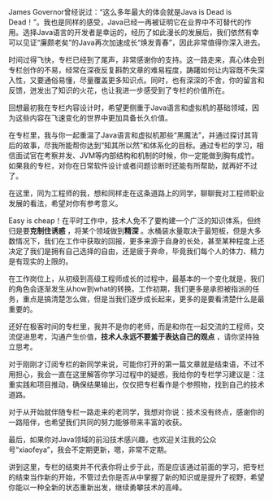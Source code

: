 James Governor曾经说过：“这么多年最大的体会就是Java is Dead is Dead！”。我也是同样的感受，Java已经一再被证明它在业界中不可替代的作用。选择Java语言的开发者是幸运的，经历了如此漫长的发展后，我们依然有幸可以见证“廉颇老矣”的Java再次加速成长“焕发青春”，因此非常值得你深入进去。

时间过得飞快，专栏已经到了尾声，非常感谢你的支持。这一路走来，真心体会到专栏创作的不易，经常在深夜反复斟酌文章的难易程度，踌躇如何让内容既不失深入性，又要通俗易懂，尽量覆盖更多知识点。同时，也有深深的不舍，你的留言和反馈，迸发出了知识的火花，也让我进一步感受到了专栏的价值所在。

回想最初我在专栏内容设计时，希望更侧重于Java语言和虚拟机的基础领域，因为这些内容在飞速变化的世界中更加具备长久价值。

在专栏里，我与你一起重温了Java语言和虚拟机那些“黑魔法”，并通过探讨其背后的故事，尽我所能帮你达到“知其所以然”和体系化的目标。通过专栏的学习，相信面试官在考察并发、JVM等内部结构和机制的时候，你一定能做到胸有成竹。如果我的专栏，对你在日常软件设计或者问题诊断时还能有所帮助，就再好不过了。

在这里，同为工程师的我，想和同样走在这条道路上的同学，聊聊我对工程师职业发展的看法，希望对你有参考意义。

Easy is cheap！在平时工作中，技术人免不了要构建一个广泛的知识体系，但终归是要**克制住诱惑** ，将某个领域做到**精深** 。水桶装水量取决于最短板，但是大多数情况下，我们在工作中获取的回报，更多来源于自身的长处，甚至某种程度上还决定了我们是拥有自己选择的自由，还是疲于奔命，毕竟我们每个人的体力、精力是有现实的上限的。

在工作岗位上，从初级到高级工程师成长的过程中，最基本的一个变化就是，我们的角色会逐渐发生从how到what的转换。工作初期，我们更多是承担被指派的任务，重点是搞清楚怎么做，但是当我们逐步成长起来，更多的是要看清楚什么是最重要的。

还好在极客时间的专栏里，我并不是你的老师，而是和你在一起交流的工程师，交流促进思考，沟通产生价值，**技术人永远不要羞于表达自己的观点** ，请你坚持独立思考。

对于刚刚才订阅专栏的新同学来说，可能你打开的第一篇文章就是结束语，不过不用担心，我会一直在这里解答你学习过程中的疑惑，我给你的专栏学习建议是：注重实践和项目推动，确保结果输出，仅仅把专栏看作是个参照物，找到自己的技术道路。

对于从开始就伴随专栏一路走来的老同学，我想对你说：技术没有终点，感谢你的一路陪伴，也希望我们共同的努力能够带来丰富的收获。

最后，如果你对Java领域的前沿技术感兴趣，也欢迎关注我的公众号“xiaofeya”，我会不定期更新，嗯，非常不定期。

讲到这里，专栏的结束并不代表你将止步于此，而是应该通过前面的学习，把专栏的结束当作新的开始，不管过去你是否从中掌握了新的知识或是提升了视野，希望你能以一种全新的状态重新出发，继续勇攀技术的高峰。

